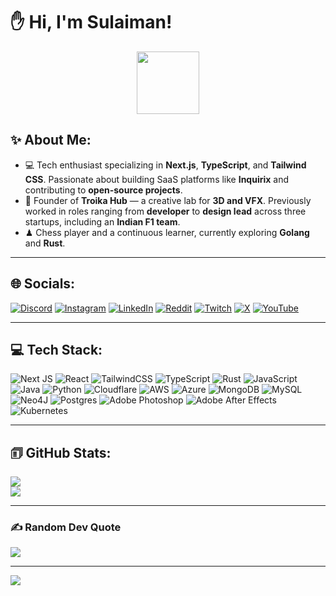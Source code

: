 # ✋ Hi, I'm Sulaiman!
<p align="center"><img width="100" src="https://github.githubassets.com/images/mona-whisper.gif"></p>

## ✨ About Me:
- 💻 Tech enthusiast specializing in **Next.js**, **TypeScript**, and **Tailwind CSS**. Passionate about building SaaS platforms like **Inquirix** and contributing to **open-source projects**.
- 🔧 Founder of **Troika Hub** — a creative lab for **3D and VFX**. Previously worked in roles ranging from **developer** to **design lead** across three startups, including an **Indian F1 team**.
- ♟ Chess player and a continuous learner, currently exploring **Golang** and **Rust**.

---

## 🌐 Socials:
[![Discord](https://img.shields.io/badge/Discord-%237289DA.svg?logo=discord&logoColor=white)](https://discord.gg/ImmortalSul) [![Instagram](https://img.shields.io/badge/Instagram-%23E4405F.svg?logo=Instagram&logoColor=white)](https://instagram.com/ImmortalSul) [![LinkedIn](https://img.shields.io/badge/LinkedIn-%230077B5.svg?logo=linkedin&logoColor=white)](https://linkedin.com/in/ImmortalSul) [![Reddit](https://img.shields.io/badge/Reddit-%23FF4500.svg?logo=Reddit&logoColor=white)](https://reddit.com/user/ImmortalSul) [![Twitch](https://img.shields.io/badge/Twitch-%239146FF.svg?logo=Twitch&logoColor=white)](https://twitch.tv/ImmortalSul) [![X](https://img.shields.io/badge/X-black.svg?logo=X&logoColor=white)](https://x.com/ImmortalSul) [![YouTube](https://img.shields.io/badge/YouTube-%23FF0000.svg?logo=YouTube&logoColor=white)](https://youtube.com/@ImmortalSul) 

---

## 💻 Tech Stack:
![Next JS](https://img.shields.io/badge/Next-black?style=for-the-badge&logo=next.js&logoColor=white) ![React](https://img.shields.io/badge/react-%2320232a.svg?style=for-the-badge&logo=react&logoColor=%2361DAFB) ![TailwindCSS](https://img.shields.io/badge/tailwindcss-%2338B2AC.svg?style=for-the-badge&logo=tailwind-css&logoColor=white) ![TypeScript](https://img.shields.io/badge/typescript-%23007ACC.svg?style=for-the-badge&logo=typescript&logoColor=white) ![Rust](https://img.shields.io/badge/rust-%23000000.svg?style=for-the-badge&logo=rust&logoColor=white) ![JavaScript](https://img.shields.io/badge/javascript-%23323330.svg?style=for-the-badge&logo=javascript&logoColor=%23F7DF1E) ![Java](https://img.shields.io/badge/java-%23ED8B00.svg?style=for-the-badge&logo=openjdk&logoColor=white) ![Python](https://img.shields.io/badge/python-3670A0?style=for-the-badge&logo=python&logoColor=ffdd54) ![Cloudflare](https://img.shields.io/badge/Cloudflare-F38020?style=for-the-badge&logo=Cloudflare&logoColor=white) ![AWS](https://img.shields.io/badge/AWS-%23FF9900.svg?style=for-the-badge&logo=amazon-aws&logoColor=white) ![Azure](https://img.shields.io/badge/azure-%230072C6.svg?style=for-the-badge&logo=microsoftazure&logoColor=white) ![MongoDB](https://img.shields.io/badge/MongoDB-%234ea94b.svg?style=for-the-badge&logo=mongodb&logoColor=white) ![MySQL](https://img.shields.io/badge/mysql-4479A1.svg?style=for-the-badge&logo=mysql&logoColor=white) ![Neo4J](https://img.shields.io/badge/Neo4j-008CC1?style=for-the-badge&logo=neo4j&logoColor=white) ![Postgres](https://img.shields.io/badge/postgres-%23316192.svg?style=for-the-badge&logo=postgresql&logoColor=white) ![Adobe Photoshop](https://img.shields.io/badge/adobe%20photoshop-%2331A8FF.svg?style=for-the-badge&logo=adobe%20photoshop&logoColor=white) ![Adobe After Effects](https://img.shields.io/badge/Adobe%20After%20Effects-9999FF.svg?style=for-the-badge&logo=Adobe%20After%20Effects&logoColor=white) ![Kubernetes](https://img.shields.io/badge/kubernetes-%23326ce5.svg?style=for-the-badge&logo=kubernetes&logoColor=white)

---

## 🗊 GitHub Stats:

![](https://github-readme-streak-stats.herokuapp.com/?user=ImmortalSul&theme=react&hide_border=false)<br/>
![](https://github-readme-stats.vercel.app/api/top-langs/?username=ImmortalSul&theme=react&hide_border=false&include_all_commits=true&count_private=true&layout=compact)

---

### ✍️ Random Dev Quote
![](https://quotes-github-readme.vercel.app/api?type=vertical&theme=dark)

---
[![](https://visitcount.itsvg.in/api?id=ImmortalSul&icon=2&color=12)](https://visitcount.itsvg.in)
